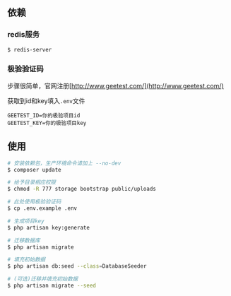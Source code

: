 ## 依赖

### redis服务
```bash
$ redis-server
```

### 极验验证码
步骤很简单，官网注册[http://www.geetest.com/](http://www.geetest.com/)

获取到id和key填入`.env`文件
```
GEETEST_ID=你的极验项目id
GEETEST_KEY=你的极验项目key
```

## 使用
```bash
# 安装依赖包，生产环境命令请加上 --no-dev
$ composer update

# 给予目录相应权限
$ chmod -R 777 storage bootstrap public/uploads

# 此处使用极验验证码
$ cp .env.example .env

# 生成项目key
$ php artisan key:generate

# 迁移数据库
$ php artisan migrate

# 填充初始数据
$ php artisan db:seed --class=DatabaseSeeder

# (可选)迁移并填充初始数据
$ php artisan migrate --seed
```
